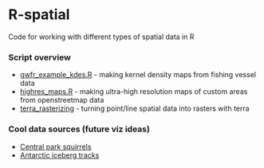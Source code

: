 # R-spatial
Code for working with different types of spatial data in R

### Script overview
- [gwfr_example_kdes.R](gfwr_example_kdes.R) - making kernel density maps from fishing vessel data
- [highres_maps.R](highres_maps.R) - making ultra-high resolution maps of custom areas from openstreetmap data
- [terra_rasterizing](terra_rasterizing) - turning point/line spatial data into rasters with terra

### Cool data sources (future viz ideas)
- [Central park squirrels](https://data.cityofnewyork.us/Environment/2018-Squirrel-Census-Fur-Color-Map/fak5-wcft)
- [Antarctic iceberg tracks](https://github.com/chrieke/iceberg-locations-data)
